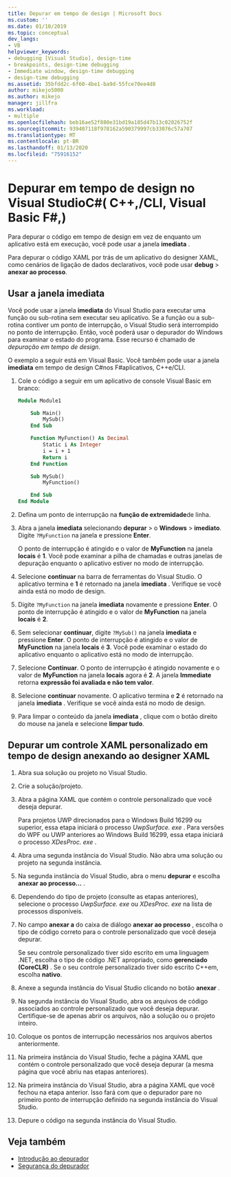 ```yaml
---
title: Depurar em tempo de design | Microsoft Docs
ms.custom: ''
ms.date: 01/10/2019
ms.topic: conceptual
dev_langs:
- VB
helpviewer_keywords:
- debugging [Visual Studio], design-time
- breakpoints, design-time debugging
- Immediate window, design-time debugging
- design-time debugging
ms.assetid: 35bfdd2c-6f60-4be1-ba9d-55fce70ee4d8
author: mikejo5000
ms.author: mikejo
manager: jillfra
ms.workload:
- multiple
ms.openlocfilehash: beb16ae52f880e31bd19a185d47b13c02026752f
ms.sourcegitcommit: 939407118f978162a590379997cb33076c57a707
ms.translationtype: MT
ms.contentlocale: pt-BR
ms.lasthandoff: 01/13/2020
ms.locfileid: "75916152"
---
```

# <a name="debug-at-design-time-in-visual-studio-c-ccli-visual-basic-f"></a>Depurar em tempo de design no Visual StudioC#( C++,/CLI, Visual Basic F#,)

Para depurar o código em tempo de design em vez de enquanto um aplicativo está em execução, você pode usar a janela **imediata** .

Para depurar o código XAML por trás de um aplicativo do designer XAML, como cenários de ligação de dados declarativos, você pode usar **debug** > **anexar ao processo**.

## <a name="use-the-immediate-window"></a>Usar a janela imediata

Você pode usar a janela **imediata** do Visual Studio para executar uma função ou sub-rotina sem executar seu aplicativo. Se a função ou a sub-rotina contiver um ponto de interrupção, o Visual Studio será interrompido no ponto de interrupção. Então, você poderá usar o depurador do Windows para examinar o estado do programa. Esse recurso é chamado de *depuração em tempo de design*.

O exemplo a seguir está em Visual Basic. Você também pode usar a janela **imediata** em tempo de design C#nos F#aplicativos, C++e/CLI.

1. Cole o código a seguir em um aplicativo de console Visual Basic em branco:

   ```vb
   Module Module1

       Sub Main()
           MySub()
       End Sub

       Function MyFunction() As Decimal
           Static i As Integer
           i = i + 1
           Return i
       End Function

       Sub MySub()
           MyFunction()

       End Sub
   End Module
   ```

1. Defina um ponto de interrupção na **função de extremidade**de linha.

1. Abra a janela **imediata** selecionando **depurar** > o **Windows** > **imediato**. Digite `?MyFunction` na janela e pressione **Enter**.

   O ponto de interrupção é atingido e o valor de **MyFunction** na janela **locais** é **1**. Você pode examinar a pilha de chamadas e outras janelas de depuração enquanto o aplicativo estiver no modo de interrupção.

1. Selecione **continuar** na barra de ferramentas do Visual Studio. O aplicativo termina e **1** é retornado na janela **imediata** . Verifique se você ainda está no modo de design.

1. Digite `?MyFunction` na janela **imediata** novamente e pressione **Enter**. O ponto de interrupção é atingido e o valor de **MyFunction** na janela **locais** é **2**.

1. Sem selecionar **continuar**, digite `?MySub()` na janela **imediata** e pressione **Enter**. O ponto de interrupção é atingido e o valor de **MyFunction** na janela **locais** é **3**. Você pode examinar o estado do aplicativo enquanto o aplicativo está no modo de interrupção.

1. Selecione **Continuar**. O ponto de interrupção é atingido novamente e o valor de **MyFunction** na janela **locais** agora é **2**. A janela **Immediate** retorna **expressão foi avaliada e não tem valor**.

1. Selecione **continuar** novamente. O aplicativo termina e **2** é retornado na janela **imediata** . Verifique se você ainda está no modo de design.

1. Para limpar o conteúdo da janela **imediata** , clique com o botão direito do mouse na janela e selecione **limpar tudo**.

## <a name="debug-a-custom-xaml-control-at-design-time-by-attaching-to-xaml-designer"></a>Depurar um controle XAML personalizado em tempo de design anexando ao designer XAML

1. Abra sua solução ou projeto no Visual Studio.

1. Crie a solução/projeto.

1. Abra a página XAML que contém o controle personalizado que você deseja depurar.

   Para projetos UWP direcionados para o Windows Build 16299 ou superior, essa etapa iniciará o processo *UwpSurface. exe* . Para versões do WPF ou UWP anteriores ao Windows Build 16299, essa etapa iniciará o processo *XDesProc. exe* .

1. Abra uma segunda instância do Visual Studio. Não abra uma solução ou projeto na segunda instância.

1. Na segunda instância do Visual Studio, abra o menu **depurar** e escolha **anexar ao processo...** .

1. Dependendo do tipo de projeto (consulte as etapas anteriores), selecione o processo *UwpSurface. exe* ou *XDesProc. exe* na lista de processos disponíveis.

1. No campo **anexar a** do caixa de diálogo **anexar ao processo** , escolha o tipo de código correto para o controle personalizado que você deseja depurar.

   Se seu controle personalizado tiver sido escrito em uma linguagem .NET, escolha o tipo de código .NET apropriado, como **gerenciado (CoreCLR)** . Se o seu controle personalizado tiver sido escrito C++em, escolha **nativo**.

1. Anexe a segunda instância do Visual Studio clicando no botão **anexar** .

1. Na segunda instância do Visual Studio, abra os arquivos de código associados ao controle personalizado que você deseja depurar. Certifique-se de apenas abrir os arquivos, não a solução ou o projeto inteiro.

1. Coloque os pontos de interrupção necessários nos arquivos abertos anteriormente.

1. Na primeira instância do Visual Studio, feche a página XAML que contém o controle personalizado que você deseja depurar (a mesma página que você abriu nas etapas anteriores).

1. Na primeira instância do Visual Studio, abra a página XAML que você fechou na etapa anterior. Isso fará com que o depurador pare no primeiro ponto de interrupção definido na segunda instância do Visual Studio.

1. Depure o código na segunda instância do Visual Studio.

## <a name="see-also"></a>Veja também
- [Introdução ao depurador](../debugger/debugger-feature-tour.md)
- [Segurança do depurador](../debugger/debugger-security.md)
